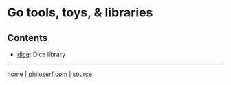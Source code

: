 # Go tools, toys, & libraries

## Contents

- [dice][dice]: Dice library

---

[home] | [philoserf.com] | [source]

[home]: https://philoserf.github.io/
[philoserf.com]: https://philoserf.com/
[source]: https://github.com/philoserf/go
[dice]: https://pkg.go.dev/github.com/philoserf/go/dice
